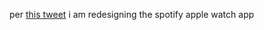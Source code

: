 per [this tweet](https://twitter.com/garrepi/status/1276995021611425792) i am redesigning the spotify apple watch app
